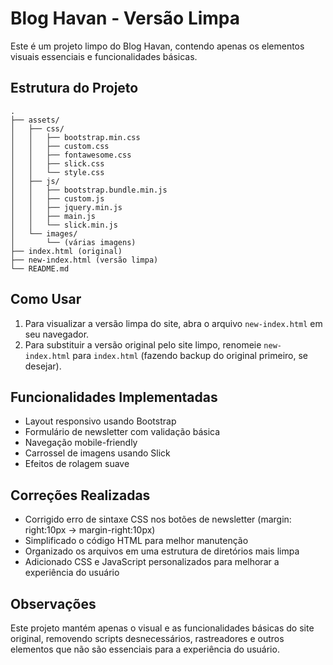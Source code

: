 # Blog Havan - Versão Limpa

Este é um projeto limpo do Blog Havan, contendo apenas os elementos visuais essenciais e funcionalidades básicas.

## Estrutura do Projeto

```
.
├── assets/
│   ├── css/
│   │   ├── bootstrap.min.css
│   │   ├── custom.css
│   │   ├── fontawesome.css
│   │   ├── slick.css
│   │   └── style.css
│   ├── js/
│   │   ├── bootstrap.bundle.min.js
│   │   ├── custom.js
│   │   ├── jquery.min.js
│   │   ├── main.js
│   │   └── slick.min.js
│   └── images/
│       └── (várias imagens)
├── index.html (original)
├── new-index.html (versão limpa)
└── README.md
```

## Como Usar

1. Para visualizar a versão limpa do site, abra o arquivo `new-index.html` em seu navegador.
2. Para substituir a versão original pelo site limpo, renomeie `new-index.html` para `index.html` (fazendo backup do original primeiro, se desejar).

## Funcionalidades Implementadas

- Layout responsivo usando Bootstrap
- Formulário de newsletter com validação básica
- Navegação mobile-friendly
- Carrossel de imagens usando Slick
- Efeitos de rolagem suave

## Correções Realizadas

- Corrigido erro de sintaxe CSS nos botões de newsletter (margin: right:10px → margin-right:10px)
- Simplificado o código HTML para melhor manutenção
- Organizado os arquivos em uma estrutura de diretórios mais limpa
- Adicionado CSS e JavaScript personalizados para melhorar a experiência do usuário

## Observações

Este projeto mantém apenas o visual e as funcionalidades básicas do site original, removendo scripts desnecessários, rastreadores e outros elementos que não são essenciais para a experiência do usuário. 